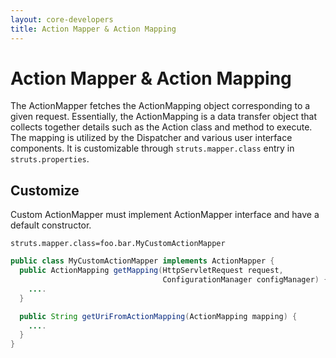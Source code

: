 ```yaml
---
layout: core-developers
title: Action Mapper & Action Mapping
---
```


# Action Mapper & Action Mapping

The ActionMapper fetches the ActionMapping object corresponding to a given request. Essentially, the ActionMapping 
is a data transfer object that collects together details such as the Action class and method to execute. The mapping 
is utilized by the Dispatcher and various user interface components. It is customizable through `struts.mapper.class`
entry in `struts.properties`.

## Customize

Custom ActionMapper must implement ActionMapper interface and have a default constructor.

```
struts.mapper.class=foo.bar.MyCustomActionMapper
```

```java
public class MyCustomActionMapper implements ActionMapper {
  public ActionMapping getMapping(HttpServletRequest request, 
                                  ConfigurationManager configManager) {
    ....
  }

  public String getUriFromActionMapping(ActionMapping mapping) { 
    ....
  }
}
```
